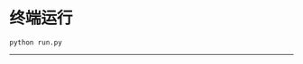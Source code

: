 # 终端运行

```shell
python run.py
```
**************************************************************************************************************************************************************************************************************************************************************************************************************************************************************************************************************************************************************************************************************************************************************************************************************************************************************************************************************************************************************************************************